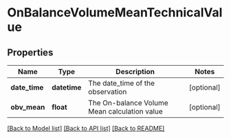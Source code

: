 # OnBalanceVolumeMeanTechnicalValue

## Properties
Name | Type | Description | Notes
------------ | ------------- | ------------- | -------------
**date_time** | **datetime** | The date_time of the observation | [optional] 
**obv_mean** | **float** | The On-balance Volume Mean calculation value | [optional] 

[[Back to Model list]](../README.md#documentation-for-models) [[Back to API list]](../README.md#documentation-for-api-endpoints) [[Back to README]](../README.md)



